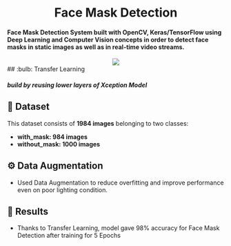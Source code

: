 <h1 align="center">Face Mask Detection</h1>
<h4>Face Mask Detection System built with OpenCV, Keras/TensorFlow using Deep Learning and Computer Vision concepts in order to detect face masks in static images as well as in real-time video streams.</h4>
<div align = "center">
<img src = "https://github.com/Akhil-Tony/Face-Mask-Detection/blob/master/20220814_011941.gif" />
</div>
## :bulb: Transfer Learning 
<h5> build by reusing lower layers of Xception Model </h5>

## :file_folder: Dataset
This dataset consists of __1984 images__ belonging to two classes:
<br>
*	__with_mask: 984 images__
*	__without_mask: 1000 images__

## :gear: Data Augmentation 

* Used Data Augmentation to reduce overfitting and improve performance even on poor lighting condition.

## :key: Results

- Thanks to Transfer Learning, model gave 98% accuracy for Face Mask Detection after training for 5 Epochs

